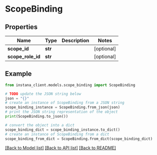 # ScopeBinding


## Properties

Name | Type | Description | Notes
------------ | ------------- | ------------- | -------------
**scope_id** | **str** |  | [optional] 
**scope_role_id** | **str** |  | [optional] 

## Example

```python
from instana_client.models.scope_binding import ScopeBinding

# TODO update the JSON string below
json = "{}"
# create an instance of ScopeBinding from a JSON string
scope_binding_instance = ScopeBinding.from_json(json)
# print the JSON string representation of the object
print(ScopeBinding.to_json())

# convert the object into a dict
scope_binding_dict = scope_binding_instance.to_dict()
# create an instance of ScopeBinding from a dict
scope_binding_from_dict = ScopeBinding.from_dict(scope_binding_dict)
```
[[Back to Model list]](../README.md#documentation-for-models) [[Back to API list]](../README.md#documentation-for-api-endpoints) [[Back to README]](../README.md)


